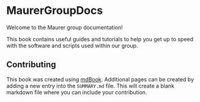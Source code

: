 # MaurerGroupDocs

Welcome to the Maurer group documentation!

This book contains useful guides and tutorials to help you get up to speed with the software and scripts used within our group.

## Contributing

This book was created using [mdBook](https://rust-lang.github.io/mdBook/).
Additional pages can be created by adding a new entry into the `SUMMARY.md` file. 
This will create a blank markdown file where you can include your contribution.
